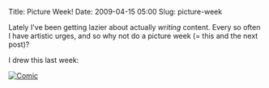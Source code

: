 Title: Picture Week!
Date: 2009-04-15 05:00
Slug: picture-week

Lately I've been getting lazier about actually *writing* content. Every so often I have artistic urges, and so why not do a picture week (= this and the next post)?

I drew this last week:

[![Comic](/files/picture-week/0a175-comic.png)](/files/picture-week/0a175-comic.png)
